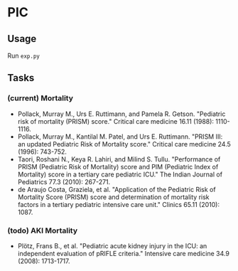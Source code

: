 # PIC

## Usage

Run `exp.py`

## Tasks

### (current) Mortality
* Pollack, Murray M., Urs E. Ruttimann, and Pamela R. Getson. "Pediatric risk of mortality (PRISM) score." Critical care medicine 16.11 (1988): 1110-1116.
* Pollack, Murray M., Kantilal M. Patel, and Urs E. Ruttimann. "PRISM III: an updated Pediatric Risk of Mortality score." Critical care medicine 24.5 (1996): 743-752.
* Taori, Roshani N., Keya R. Lahiri, and Milind S. Tullu. "Performance of PRISM (Pediatric Risk of Mortality) score and PIM (Pediatric Index of Mortality) score in a tertiary care pediatric ICU." The Indian Journal of Pediatrics 77.3 (2010): 267-271.
* de Araujo Costa, Graziela, et al. "Application of the Pediatric Risk of Mortality Score (PRISM) score and determination of mortality risk factors in a tertiary pediatric intensive care unit." Clinics 65.11 (2010): 1087.

### (todo) AKI Mortality
* Plötz, Frans B., et al. "Pediatric acute kidney injury in the ICU: an independent evaluation of pRIFLE criteria." Intensive care medicine 34.9 (2008): 1713-1717.
